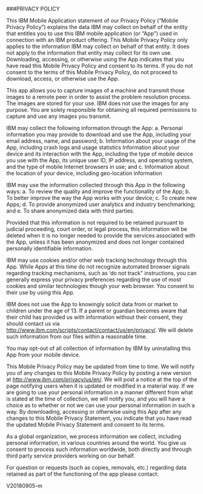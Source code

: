 ###PRIVACY POLICY

This IBM Mobile Application statement of our Privacy Policy (“Mobile Privacy Policy”) explains the data IBM may collect on behalf of the entity that entitles you to use this IBM mobile application (or “App”) used in connection with an IBM product offering. This Mobile Privacy Policy only applies to the information IBM may collect on behalf of that entity. It does not apply to the information that entity may collect for its own use.
Downloading, accessing, or otherwise using the App indicates that you have read this Mobile Privacy Policy and consent to its terms. If you do not consent to the terms of this Mobile Privacy Policy, do not proceed to download, access, or otherwise use the App.

This app allows you to capture images of a machine and transmit those images to a remote peer in order to assist the problem resolution process.   The images are stored for your use.  IBM does not use the images for any purpose.   You are solely responsible for obtaining all required permissions to capture and use any images you transmit.

IBM may collect the following information through the App:
a. Personal information you may provide to download and use the App, including your email address, name, and password;
b. Information about your usage of the App, including crash logs and usage statistics
Information about your device and its interaction with the App, including the type of mobile device you use with the App, its unique user ID, IP address, and operating system, and the type of mobile Internet browsers in use; and
c. Information about the location of your device, including geo-location information

IBM may use the information collected through this App in the following ways:
a. To review the quality and improve the functionality of the App;
b. To better improve the way the App works with your device;
c. To create new Apps;
d. To provide anonymized user analytics and industry benchmarking; and
e. To share anonymized data with third parties.

Provided that this information is not required to be retained pursuant to judicial proceeding, court order, or legal process, this information will be deleted when it is no longer needed to provide the services associated with the App, unless it has been anonymized and does not longer contained personally identifiable information.

IBM may use cookies and/or other web tracking technology through this App. While Apps at this time do not recognize automated browser signals regarding tracking mechanisms, such as ‘do not track" instructions, you can generally express your privacy preferences regarding the use of most cookies and similar technologies though your web browser. You consent to their use by using this App.

IBM does not use the App to knowingly solicit data from or market to children under the age of 13. If a parent or guardian becomes aware that their child has provided us with information without their consent, they should contact us via <http://www.ibm.com/scripts/contact/contact/us/en/privacy/>. We will delete such information from our files within a reasonable time.

You may opt-out of all collection of information by IBM by uninstalling this App from your mobile device.

This Mobile Privacy Policy may be updated from time to time. We will notify you of any changes to this Mobile Privacy Policy by posting a new version at <http://www.ibm.com/privacy/us/en/>. We will post a notice at the top of the page notifying users when it is updated or modified in a material way. If we are going to use your personal information in a manner different from what is stated at the time of collection, we will notify you, and you will have a choice as to whether or not we can use your personal information in such a way. By downloading, accessing or otherwise using this App after any changes to this Mobile Privacy Statement, you indicate that you have read the updated Mobile Privacy Statement and consent to its terms.

As a global organization, we process information we collect, including personal information, in various countries around the world. You give us consent to process such information worldwide, both directly and through third party service providers working on our behalf.

For question or requests (such as copies, removals, etc.) regarding data retained as part of the functioning of the app please contact:

V20180905-m
